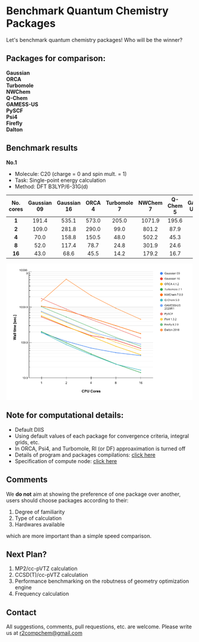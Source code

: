 # Benchmark Quantum Chemistry Packages
Let's benchmark quantum chemistry packages! Who will be the winner?

## Packages for comparison:
**Gaussian** \
**ORCA** \
**Turbomole** \
**NWChem** \
**Q-Chem** \
**GAMESS-US** \
**PySCF** \
**Psi4** \
**Firefly** \
**Dalton**

## Benchmark results

**No.1**
- Molecule: C20 (charge = 0 and spin mult. = 1)<br>
- Task: Single-point energy calculation <br>
- Method: DFT B3LYP/6-31G(d)

|  **No. cores** | **Gaussian 09** | **Gaussian 16** | **ORCA 4** | **Turbomole 7** | **NWChem 7** | **Q-Chem 5** | **GAMESS-US 2020** | **PySCF 1.7** | **Psi4 1.3** | **Firefly 8** | **Dalton 2018** |
| :---: | :---: | :---: | :---: | :---: | :---: | :---: | :---: | :---: | :---: | :---: | :---: |
|  **1** | 191.4 | 535.1 | 573.0 | 205.0 | 1071.9 | 195.6 | 766.2 | 1758.9 | 726.2 | 1031.8 | 1502.0 |
|  **2** | 109.0 | 281.8 | 290.0 | 99.0 | 801.2 | 87.9 | 389.1 | 889.3 | 372.2 | 531.2 | 6215.0 |
|  **4** | 70.0 | 158.8 | 150.5 | 48.0 | 502.2 | 45.3 | 202.0 | 451.8 | 193.2 | 271.8 | 2142.0 |
|  **8** | 52.0 | 117.4 | 78.7 | 24.8 | 301.9 | 24.6 | 130.1 | 251.2 | 102.1 | 140.5 | 940.0 |
|  **16** | 43.0 | 68.6 | 45.5 | 14.2 | 179.2 | 16.7 | 90.1 | 135.5 | 60.2 | 79.3 | 456.0 |

<p align="center">
   <img alt="benchmark_20.png" src="https://raw.githubusercontent.com/r2compchem/benchmark-qm/master/benchmark/bench_c20_cpu_b3lyp_def.png" align=middle width="1000pt" />
<p/>

## Note for computational details:
- Default DIIS
- Using default values of each package for convergence criteria, integral grids, etc.
- In ORCA, Psi4, and Turbomole, RI (or DF) approaximation is turned off
- Details of program and packages compilations: [click here](./compile/README.md)
- Specification of compute node: [click here](./misc/README.md)

## Comments
We **do not** aim at showing the preference of one package over another, users should choose packages according to their:
1. Degree of familiarity
2. Type of calculation
3. Hardwares available

which are more important than a simple speed comparison.

## Next Plan?
1. MP2/cc-pVTZ calculation
2. CCSD(T)/cc-pVTZ calculation
3. Performance benchmarking on the robutness of geometry optimization engine
4. Frequency calculation

## Contact
All suggestions, comments, pull requestions, etc. are welcome. Please write us at r2compchem@gmail.com
